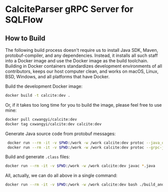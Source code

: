 # CalciteParser gRPC Server for SQLFlow

## How to Build

The following build process doesn't require us to install Java SDK, Maven, protobuf-compiler, and any dependencies.  Instead, it installs all such staff into a Docker image and use the Docker image as the build toolchain.  Building in Docker containers standardizes development environments of all contributors, keeps our host computer clean, and works on macOS, Linux, BSD, Windows, and all platforms that have Docker.

Build the development Docker image:

```bash
docker build -t calcite:dev .
```

Or, if it takes too long time for you to build the image, please feel free to use mine:

```bash
docker pull cxwangyi/calcite:dev
docker tag cxwangyi/calcite:dev calcite:dev
```

Generate Java source code from protobuf messages:

```bash
 docker run --rm -it -v $PWD:/work -w /work calcite:dev protoc --java_out=. CalciteParser.proto
 docker run --rm -it -v $PWD:/work -w /work calcite:dev protoc --grpc-java_out=. CalciteParser.proto
 ```

Build and generate `.class` files:

```bash
docker run --rm -it -v $PWD:/work -w /work calcite:dev javac *.java
```


All, actually, we can do all above in a single command:

```bash
docker run --rm -it -v $PWD:/work -w /work calcite:dev bash ./build_and_test.bash
```
